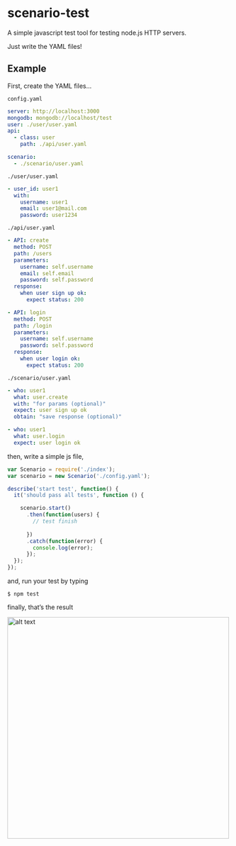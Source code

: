 # scenario-test
A simple javascript test tool for testing node.js HTTP servers.

Just write the YAML files!


## Example

First, create the YAML files...

`config.yaml`

```yaml
server: http://localhost:3000
mongodb: mongodb://localhost/test
user: ./user/user.yaml
api:
  - class: user
    path: ./api/user.yaml

scenario: 
  - ./scenario/user.yaml 
```

`./user/user.yaml`

```yaml
- user_id: user1
  with:
    username: user1
    email: user1@mail.com
    password: user1234
```

`./api/user.yaml`


```yaml
- API: create
  method: POST
  path: /users
  parameters: 
    username: self.username
    email: self.email
    password: self.password
  response:
    when user sign up ok:
      expect status: 200

- API: login
  method: POST
  path: /login
  parameters:
    username: self.username
    password: self.password
  response:
    when user login ok:
      expect status: 200
```

`./scenario/user.yaml`

```yaml
- who: user1 
  what: user.create
  with: "for params (optional)"
  expect: user sign up ok
  obtain: "save response (optional)"

- who: user1
  what: user.login
  expect: user login ok
```

then, write a simple js file, 

```js
var Scenario = require('./index');
var scenario = new Scenario('./config.yaml');

describe('start test', function() {
  it('should pass all tests', function () {

    scenario.start()
      .then(function(users) {
        // test finish
        
      })
      .catch(function(error) {
        console.log(error);
      });
  });
});
```

and, run your test by typing

```
$ npm test
```


finally, that’s the result 


<img src="http://i.imgur.com/1aBXs47.png" alt="alt text" width="500px">
